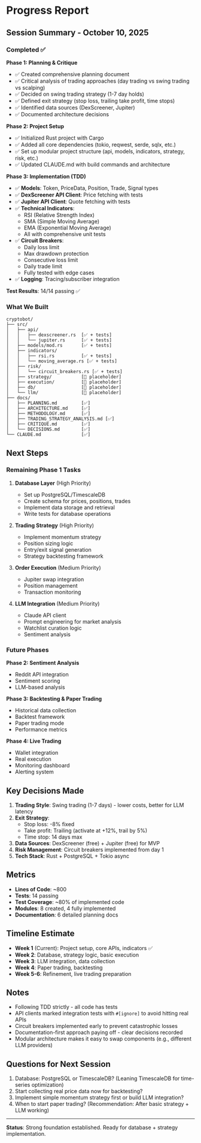 # Progress Report

## Session Summary - October 10, 2025

### Completed ✅

**Phase 1: Planning & Critique**
- ✅ Created comprehensive planning document
- ✅ Critical analysis of trading approaches (day trading vs swing trading vs scalping)
- ✅ Decided on swing trading strategy (1-7 day holds)
- ✅ Defined exit strategy (stop loss, trailing take profit, time stops)
- ✅ Identified data sources (DexScreener, Jupiter)
- ✅ Documented architecture decisions

**Phase 2: Project Setup**
- ✅ Initialized Rust project with Cargo
- ✅ Added all core dependencies (tokio, reqwest, serde, sqlx, etc.)
- ✅ Set up modular project structure (api, models, indicators, strategy, risk, etc.)
- ✅ Updated CLAUDE.md with build commands and architecture

**Phase 3: Implementation (TDD)**
- ✅ **Models**: Token, PriceData, Position, Trade, Signal types
- ✅ **DexScreener API Client**: Price fetching with tests
- ✅ **Jupiter API Client**: Quote fetching with tests
- ✅ **Technical Indicators**:
  - RSI (Relative Strength Index)
  - SMA (Simple Moving Average)
  - EMA (Exponential Moving Average)
  - All with comprehensive unit tests
- ✅ **Circuit Breakers**:
  - Daily loss limit
  - Max drawdown protection
  - Consecutive loss limit
  - Daily trade limit
  - Fully tested with edge cases
- ✅ **Logging**: Tracing/subscriber integration

**Test Results**: 14/14 passing ✅

### What We Built

```
cryptobot/
├── src/
│   ├── api/
│   │   ├── dexscreener.rs  [✅ + tests]
│   │   └── jupiter.rs      [✅ + tests]
│   ├── models/mod.rs       [✅ + tests]
│   ├── indicators/
│   │   ├── rsi.rs          [✅ + tests]
│   │   └── moving_average.rs [✅ + tests]
│   ├── risk/
│   │   └── circuit_breakers.rs [✅ + tests]
│   ├── strategy/           [📝 placeholder]
│   ├── execution/          [📝 placeholder]
│   ├── db/                 [📝 placeholder]
│   └── llm/                [📝 placeholder]
├── docs/
│   ├── PLANNING.md         [✅]
│   ├── ARCHITECTURE.md     [✅]
│   ├── METHODOLOGY.md      [✅]
│   ├── TRADING_STRATEGY_ANALYSIS.md [✅]
│   ├── CRITIQUE.md         [✅]
│   └── DECISIONS.md        [✅]
└── CLAUDE.md               [✅]
```

## Next Steps

### Remaining Phase 1 Tasks

1. **Database Layer** (High Priority)
   - Set up PostgreSQL/TimescaleDB
   - Create schema for prices, positions, trades
   - Implement data storage and retrieval
   - Write tests for database operations

2. **Trading Strategy** (High Priority)
   - Implement momentum strategy
   - Position sizing logic
   - Entry/exit signal generation
   - Strategy backtesting framework

3. **Order Execution** (Medium Priority)
   - Jupiter swap integration
   - Position management
   - Transaction monitoring

4. **LLM Integration** (Medium Priority)
   - Claude API client
   - Prompt engineering for market analysis
   - Watchlist curation logic
   - Sentiment analysis

### Future Phases

**Phase 2: Sentiment Analysis**
- Reddit API integration
- Sentiment scoring
- LLM-based analysis

**Phase 3: Backtesting & Paper Trading**
- Historical data collection
- Backtest framework
- Paper trading mode
- Performance metrics

**Phase 4: Live Trading**
- Wallet integration
- Real execution
- Monitoring dashboard
- Alerting system

## Key Decisions Made

1. **Trading Style**: Swing trading (1-7 days) - lower costs, better for LLM latency
2. **Exit Strategy**:
   - Stop loss: -8% fixed
   - Take profit: Trailing (activate at +12%, trail by 5%)
   - Time stop: 14 days max
3. **Data Sources**: DexScreener (free) + Jupiter (free) for MVP
4. **Risk Management**: Circuit breakers implemented from day 1
5. **Tech Stack**: Rust + PostgreSQL + Tokio async

## Metrics

- **Lines of Code**: ~800
- **Tests**: 14 passing
- **Test Coverage**: ~80% of implemented code
- **Modules**: 8 created, 4 fully implemented
- **Documentation**: 6 detailed planning docs

## Timeline Estimate

- **Week 1** (Current): Project setup, core APIs, indicators ✅
- **Week 2**: Database, strategy logic, basic execution
- **Week 3**: LLM integration, data collection
- **Week 4**: Paper trading, backtesting
- **Week 5-6**: Refinement, live trading preparation

## Notes

- Following TDD strictly - all code has tests
- API clients marked integration tests with `#[ignore]` to avoid hitting real APIs
- Circuit breakers implemented early to prevent catastrophic losses
- Documentation-first approach paying off - clear decisions recorded
- Modular architecture makes it easy to swap components (e.g., different LLM providers)

## Questions for Next Session

1. Database: PostgreSQL or TimescaleDB? (Leaning TimescaleDB for time-series optimization)
2. Start collecting real price data now for backtesting?
3. Implement simple momentum strategy first or build LLM integration?
4. When to start paper trading? (Recommendation: After basic strategy + LLM working)

---

**Status**: Strong foundation established. Ready for database + strategy implementation.
